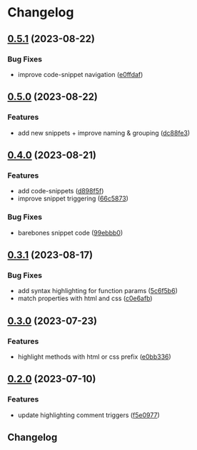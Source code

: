 # Changelog

## [0.5.1](https://github.com/n6ai/minze/compare/minze-vscode-v0.5.0...minze-vscode-v0.5.1) (2023-08-22)


### Bug Fixes

* improve code-snippet navigation ([e0ffdaf](https://github.com/n6ai/minze/commit/e0ffdaf3761ce6c0a1969592e9c63a486490b6a2))

## [0.5.0](https://github.com/n6ai/minze/compare/minze-vscode-v0.4.0...minze-vscode-v0.5.0) (2023-08-22)


### Features

* add new snippets + improve naming & grouping ([dc88fe3](https://github.com/n6ai/minze/commit/dc88fe3c95b6678398c91c2f162cd7c2486da878))

## [0.4.0](https://github.com/n6ai/minze/compare/minze-vscode-v0.3.1...minze-vscode-v0.4.0) (2023-08-21)


### Features

* add code-snippets ([d898f5f](https://github.com/n6ai/minze/commit/d898f5f39520fe3e6361840d6ca9376020697f0e))
* improve snippet triggering ([66c5873](https://github.com/n6ai/minze/commit/66c5873856fe5086322472d9d129ade2afd0d918))


### Bug Fixes

* barebones snippet code ([99ebbb0](https://github.com/n6ai/minze/commit/99ebbb09cff14c685c7d66da1e1ebfe15f47b9a8))

## [0.3.1](https://github.com/n6ai/minze/compare/minze-vscode-v0.3.0...minze-vscode-v0.3.1) (2023-08-17)


### Bug Fixes

* add syntax highlighting for function params ([5c6f5b6](https://github.com/n6ai/minze/commit/5c6f5b6ca1245c60f26f91d42eea39d0cef44c9a))
* match properties with html and css ([c0e6afb](https://github.com/n6ai/minze/commit/c0e6afbd215e2703356f751afdb97ec398d0a5e3))

## [0.3.0](https://github.com/n6ai/minze/compare/minze-vscode-v0.2.0...minze-vscode-v0.3.0) (2023-07-23)


### Features

* highlight methods with html or css prefix ([e0bb336](https://github.com/n6ai/minze/commit/e0bb336f9d5ceb35f5ea9e91663d3f92904f9d3a))

## [0.2.0](https://github.com/n6ai/minze/compare/minze-vscode-v0.1.1...minze-vscode-v0.2.0) (2023-07-10)


### Features

* update highlighting comment triggers ([f5e0977](https://github.com/n6ai/minze/commit/f5e09777ab4aa7a543c19aa02f18313b6ba54ea5))

## Changelog
